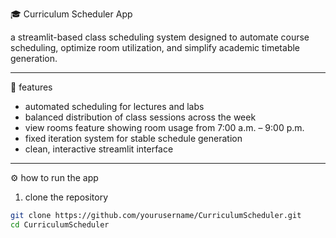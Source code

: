  🎓 Curriculum Scheduler App

a streamlit-based class scheduling system designed to automate course scheduling, optimize room utilization, and simplify academic timetable generation.

---

🧩 features
- automated scheduling for lectures and labs  
- balanced distribution of class sessions across the week  
- view rooms feature showing room usage from 7:00 a.m. – 9:00 p.m.  
- fixed iteration system for stable schedule generation  
- clean, interactive streamlit interface  

---

 ⚙️ how to run the app

 1. clone the repository
```bash
git clone https://github.com/yourusername/CurriculumScheduler.git
cd CurriculumScheduler
